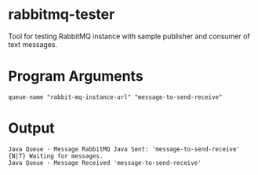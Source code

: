 # rabbitmq-tester
Tool for testing RabbitMQ instance with sample publisher and consumer of text messages.

# Program Arguments
```
queue-name "rabbit-mq-instance-url" "message-to-send-receive"
```

# Output
```
Java Queue - Message RabbitMQ Java Sent: 'message-to-send-receive'
{N|T} Waiting for messages.
Java Queue - Message Received 'message-to-send-receive'
```
